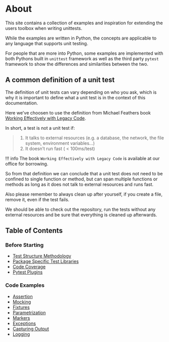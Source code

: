 # About

This site contains a collection of examples and inspiration for extending the users toolbox when writing unittests.

While the examples are written in Python, the concepts are applicable to any language that supports unit testing.

For people that are more into Python, some examples are implemented with both Pythons built in `unittest` framework as well as the third party `pytest` framework to show the differences and similarities between the two.

## A common definition of a unit test

The definition of unit tests can vary depending on who you ask, which is why it is important to define what a unit test is in the context of this documentation.

Here we've choosen to use the definition from Michael Feathers book [Working Effectively with Legacy Code](https://www.amazon.se/-/en/Michael-Feathers/dp/0131177052).

In short, a test is not a unit test if:

> 1. It talks to external resources (e.g. a database, the network, the file system, environment variables…)
> 2. It doesn’t run fast ( < 100ms/test)

!!! info
    The book `Working Effectively with Legacy Code` is available at our office for borrowing.

So from that definition we can conclude that a unit test does not need to be confined to single function or method, but can span multiple functions or methods as long as it does not talk to external resources and runs fast.

Also please remember to always clean up after yourself, if you create a file, remove it, even if the test fails.

We should be able to check out the repository, run the tests without any external resources and be sure that everything is cleaned up afterwards.

## Table of Contents

### Before Starting

- [Test Structure Methodology](test-structure-methodology.md)
- [Package Specific Test Libraries](package-specific-test-libraries.md)
- [Code Coverage](code-coverage.md)
- [Pytest Plugins](pytest-plugins.md)

### Code Examples

- [Assertion](assertion.md)
- [Mocking](mocking.md)
- [Fixtures](fixtures.md)
- [Parametrization](parametrization.md)
- [Markers](markers.md)
- [Exceptions](exceptions.md)
- [Capturing Output](capturing-output.md)
- [Logging](logging.md)
